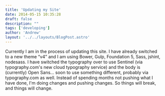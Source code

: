 ```yaml
---
title: 'Updating my Site'
date: 2014-05-15 10:35:28
draft: false
description: ""
tags: ['developing']
author: 'Andrew'
layout: '../../layouts/BlogPost.astro'
---
```


Currently I am in the process of updating this site. I have already switched to a new theme “v4” and I am using Bower, Gulp, Foundation 5, Sass, jshint, nodesass. I have switched the typography over to use Sentinel (via typography.com's new cloud typography service) and the body is (currently) Open Sans… soon to use something different, probably via typography.com as well. Instead of spending months not pushing what I have done, I'm doing changes and pushing changes. So things will break, and things will change.
